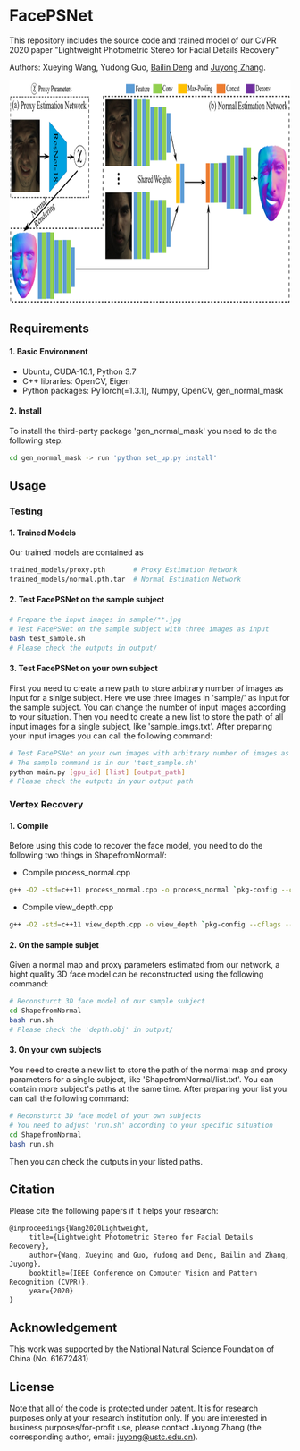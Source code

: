 # FacePSNet
This repository includes the source code and trained model of our CVPR 2020 paper "Lightweight Photometric Stereo for Facial Details Recovery"

Authors: Xueying Wang, Yudong Guo, [Bailin Deng](http://www.bdeng.me/) and [Juyong Zhang](http://staff.ustc.edu.cn/~juyong/).

<img src = "images/network.png" height = "400px"/> 


## Requirements
#### 1. Basic Environment
- Ubuntu, CUDA-10.1, Python 3.7
- C++ libraries: OpenCV, Eigen
- Python packages: PyTorch(=1.3.1), Numpy, OpenCV, gen_normal_mask

#### 2. Install
To install the third-party package 'gen_normal_mask' you need to do the following step:
 ```bash
 cd gen_normal_mask -> run 'python set_up.py install'
``` 


## Usage
### Testing
#### 1. Trained Models
Our trained models are contained as
 ```bash
 trained_models/proxy.pth       # Proxy Estimation Network
 trained_models/normal.pth.tar  # Normal Estimation Network
``` 

#### 2. Test FacePSNet on the sample subject
 ```bash
 # Prepare the input images in sample/**.jpg
 # Test FacePSNet on the sample subject with three images as input
 bash test_sample.sh
 # Please check the outputs in output/
``` 

#### 3. Test FacePSNet on your own subject
First you need to create a new path to store arbitrary number of images as input for a sinlge subject. 
Here we use three images in 'sample/' as input for the sample subject. You can change the number of input images according to your situation. 
Then you need to create a new list to store the path of all input images for a single subject, like 'sample_imgs.txt'. 
After preparing your input images you can call the following command:
 ```bash
 # Test FacePSNet on your own images with arbitrary number of images as input
 # The sample command is in our 'test_sample.sh'
 python main.py [gpu_id] [list] [output_path]
 # Please check the outputs in your output path
``` 

### Vertex Recovery
#### 1. Compile
Before using this code to recover the face model, you need to do the following two things in ShapefromNormal/:
- Compile process_normal.cpp 
 ```bash
 g++ -O2 -std=c++11 process_normal.cpp -o process_normal `pkg-config --cflags --libs opencv`
``` 
- Compile view_depth.cpp
 ```bash
 g++ -O2 -std=c++11 view_depth.cpp -o view_depth `pkg-config --cflags --libs opencv`
``` 

#### 2. On the sample subjet
Given a normal map and proxy parameters estimated from our network, a hight quality 3D face model can be reconstructed using the following command:
 ```bash
 # Reconsturct 3D face model of our sample subject
 cd ShapefromNormal 
 bash run.sh
 # Please check the 'depth.obj' in output/
``` 

#### 3. On your own subjects
You need to create a new list to store the path of the normal map and proxy parameters for a single subject, like 'ShapefromNormal/list.txt'. 
You can contain more subject's paths at the same time.
After preparing your list you can call the following command:
 ```bash
 # Reconsturct 3D face model of your own subjects
 # You need to adjust 'run.sh' according to your specific situation
 cd ShapefromNormal
 bash run.sh
```
Then you can check the outputs in your listed paths. 


## Citation
Please cite the following papers if it helps your research: 
 ```
 @inproceedings{Wang2020Lightweight,
      title={Lightweight Photometric Stereo for Facial Details Recovery},
      author={Wang, Xueying and Guo, Yudong and Deng, Bailin and Zhang, Juyong},
      booktitle={IEEE Conference on Computer Vision and Pattern Recognition (CVPR)},
      year={2020}
}
``` 


## Acknowledgement
This work was supported by the National Natural Science Foundation of China (No. 61672481)


## License
Note that all of the code is protected under patent. It is for research purposes only at your research institution only. 
If you are interested in business purposes/for-profit use, please contact Juyong Zhang (the corresponding author, email: 
juyong@ustc.edu.cn).